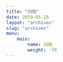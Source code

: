 ```yaml
---
title: "归档"
date: 2019-05-28
layout: "archives"
slug: "archives"
menu:
    main:
        name: 归档
        weight: -70
---
```

